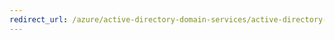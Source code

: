 ```yaml
---
redirect_url: /azure/active-directory-domain-services/active-directory-ds-admin-guide-create-ou
---
```

